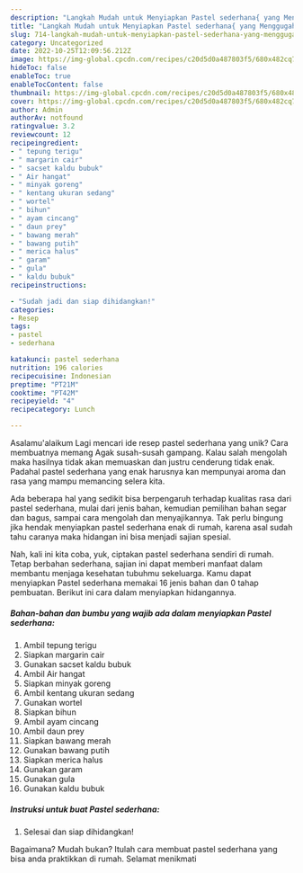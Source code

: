 ```yaml
---
description: "Langkah Mudah untuk Menyiapkan Pastel sederhana{ yang Menggugah Selera"
title: "Langkah Mudah untuk Menyiapkan Pastel sederhana{ yang Menggugah Selera"
slug: 714-langkah-mudah-untuk-menyiapkan-pastel-sederhana-yang-menggugah-selera
category: Uncategorized
date: 2022-10-25T12:09:56.212Z
image: https://img-global.cpcdn.com/recipes/c20d5d0a487803f5/680x482cq70/pastel-sederhana-foto-resep-utama.jpg
hideToc: false
enableToc: true
enableTocContent: false
thumbnail: https://img-global.cpcdn.com/recipes/c20d5d0a487803f5/680x482cq70/pastel-sederhana-foto-resep-utama.jpg
cover: https://img-global.cpcdn.com/recipes/c20d5d0a487803f5/680x482cq70/pastel-sederhana-foto-resep-utama.jpg
author: Admin
authorAv: notfound
ratingvalue: 3.2
reviewcount: 12
recipeingredient:
- " tepung terigu"
- " margarin cair"
- " sacset kaldu bubuk"
- " Air hangat"
- " minyak goreng"
- " kentang ukuran sedang"
- " wortel"
- " bihun"
- " ayam cincang"
- " daun prey"
- " bawang merah"
- " bawang putih"
- " merica halus"
- " garam"
- " gula"
- " kaldu bubuk"
recipeinstructions:

- "Sudah jadi dan siap dihidangkan!"
categories:
- Resep
tags:
- pastel
- sederhana

katakunci: pastel sederhana 
nutrition: 196 calories
recipecuisine: Indonesian
preptime: "PT21M"
cooktime: "PT42M"
recipeyield: "4"
recipecategory: Lunch

---
```



Asalamu'alaikum Lagi mencari ide resep pastel sederhana yang unik? Cara membuatnya memang Agak susah-susah gampang. Kalau salah mengolah maka hasilnya tidak akan memuaskan dan justru cenderung tidak enak. Padahal pastel sederhana yang enak harusnya kan mempunyai aroma dan rasa yang mampu memancing selera kita.


Ada beberapa hal yang sedikit bisa berpengaruh terhadap kualitas rasa dari pastel sederhana, mulai dari jenis bahan, kemudian pemilihan bahan segar dan bagus, sampai cara mengolah dan menyajikannya. Tak perlu bingung jika hendak menyiapkan pastel sederhana enak di rumah, karena asal sudah tahu caranya maka hidangan ini bisa menjadi sajian spesial.




Nah, kali ini kita coba, yuk, ciptakan pastel sederhana sendiri di rumah. Tetap berbahan sederhana, sajian ini dapat memberi manfaat dalam membantu menjaga kesehatan tubuhmu sekeluarga. Kamu dapat menyiapkan Pastel sederhana memakai 16 jenis bahan dan 0 tahap pembuatan. Berikut ini cara dalam menyiapkan hidangannya.

<!--inarticleads1-->

##### Bahan-bahan dan bumbu yang wajib ada dalam menyiapkan Pastel sederhana:

1. Ambil  tepung terigu
1. Siapkan  margarin cair
1. Gunakan  sacset kaldu bubuk
1. Ambil  Air hangat
1. Siapkan  minyak goreng
1. Ambil  kentang ukuran sedang
1. Gunakan  wortel
1. Siapkan  bihun
1. Ambil  ayam cincang
1. Ambil  daun prey
1. Siapkan  bawang merah
1. Gunakan  bawang putih
1. Siapkan  merica halus
1. Gunakan  garam
1. Gunakan  gula
1. Gunakan  kaldu bubuk




<!--inarticleads2-->

##### Instruksi untuk buat Pastel sederhana:


1. Selesai dan siap dihidangkan!



Bagaimana? Mudah bukan? Itulah cara membuat pastel sederhana yang bisa anda praktikkan di rumah. Selamat menikmati
